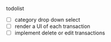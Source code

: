 todolist
- [ ] category drop down select
- [ ] render a UI of each transaction
- [ ] implement delete or edit transactions
